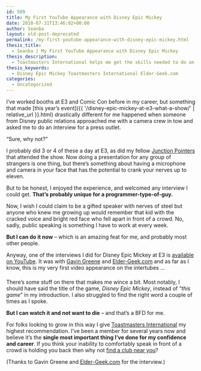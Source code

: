 ```yaml
---
id: 509
title: My First YouTube Appearance with Disney Epic Mickey
date: 2010-07-31T13:46:02+00:00
author: Seanba
layout: old-post-deprecated
permalink: /my-first-youtube-appearance-with-disney-epic-mickey.html
thesis_title:
  - Seanba | My First YouTube Appearance with Disney Epic Mickey
thesis_description:
  - Toastmasters International helps me get the skills needed to do an on-camera interview for Disney Epic Mickey at E3.
thesis_keywords:
  - Disney Epic Mickey Toastmasters International Elder-Geek.com
categories:
  - Uncategorized
---
```

I’ve worked booths at E3 and Comic Con before in my career, but something that made [this year’s event]({{ '/disney-epic-mickey-at-e3-what-a-show/' | relative_url }}.html) drastically different for me happened when someone from Disney public relations approached me with a camera crew in tow and asked me to do an interview for a press outlet.

“Sure, why not?”

I probably did 3 or 4 of these a day at E3, as did my fellow [Junction Pointers](/assets/wp-content/uploads/2010/06/e3epicmickeyteam.jpg) that attended the show. Now doing a presentation for any group of strangers is one thing, but there’s something about having a microphone and camera in your face that has the potential to crank your nerves up to eleven.

But to be honest, I enjoyed the experience, and welcomed any interview I could get. **That’s probably unique for a programmer-type-of-guy.**

Now, I wish I could claim to be a gifted speaker with nerves of steel but anyone who knew me growing up would remember that kid with the cracked voice and bright red face who fell apart in front of a crowd. No, sadly, public speaking is something I have to work at every week.

**But I can do it now** &#8211; which is an amazing feat for me, and probably most other people.

Anyway, one of the interviews I did for Disney Epic Mickey at E3 is [available on YouTube](http://www.youtube.com/watch?v=06GIucnGhzc). It was with [Gavin Greene](http://elder-geek.com/2010/07/getting-to-know-your-geek-part-1/) and [Elder-Geek.com](http://elder-geek.com/2010/06/e3-epic-mickey-interview/) and as far as I know, this is my very first video appearance on the intertubes …

<div style="margin-bottom: 1.5em">
</div>

There’s some stuff on there that makes me wince a bit. Most notably, I should have said the title of the game, _Disney Epic Mickey_, instead of “_this game_” in my introduction. I also struggled to find the right word a couple of times as I spoke.

**But I can watch it and not want to die** &#8211; and that’s a BFD for me.

For folks looking to grow in this way I give [Toastmasters International](http://www.toastmasters.org/) my highest recommendation. I’ve been a member for several years now and believe it’s the **single most important thing I’ve done for my confidence and career**. If you think your inability to comfortably speak in front of a crowd is holding you back then why not [find a club near you](http://reports.toastmasters.org/findaclub/)?

(Thanks to Gavin Greene and [Elder-Geek.com](http://elder-geek.com/) for the interview.)